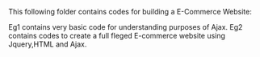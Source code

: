 This following folder contains codes for building a E-Commerce Website:

Eg1 contains very basic code for understanding purposes of Ajax. 
Eg2 contains codes to create a full fleged E-commerce website using Jquery,HTML and Ajax.
